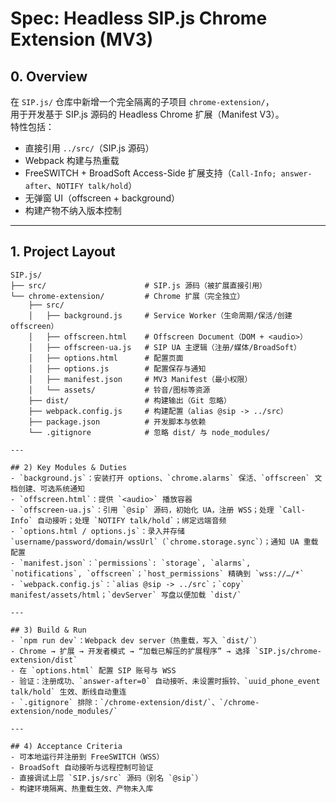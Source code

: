 # Spec: Headless SIP.js Chrome Extension (MV3)

## 0. Overview
在 `SIP.js/` 仓库中新增一个完全隔离的子项目 `chrome-extension/`，  
用于开发基于 SIP.js 源码的 Headless Chrome 扩展（Manifest V3）。  
特性包括：
- 直接引用 `../src/`（SIP.js 源码）
- Webpack 构建与热重载
- FreeSWITCH + BroadSoft Access-Side 扩展支持（`Call-Info; answer-after`、`NOTIFY talk/hold`）
- 无弹窗 UI（offscreen + background）
- 构建产物不纳入版本控制

---

## 1. Project Layout

```text
SIP.js/
├── src/                      # SIP.js 源码（被扩展直接引用）
└── chrome-extension/         # Chrome 扩展（完全独立）
    ├── src/
    │   ├── background.js     # Service Worker（生命周期/保活/创建 offscreen）
    │   ├── offscreen.html    # Offscreen Document（DOM + <audio>）
    │   ├── offscreen-ua.js   # SIP UA 主逻辑（注册/媒体/BroadSoft）
    │   ├── options.html      # 配置页面
    │   ├── options.js        # 配置保存与通知
    │   ├── manifest.json     # MV3 Manifest（最小权限）
    │   └── assets/           # 铃音/图标等资源
    ├── dist/                 # 构建输出（Git 忽略）
    ├── webpack.config.js     # 构建配置（alias @sip -> ../src）
    ├── package.json          # 开发脚本与依赖
    └── .gitignore            # 忽略 dist/ 与 node_modules/

---

## 2) Key Modules & Duties
- `background.js`：安装打开 options、`chrome.alarms` 保活、`offscreen` 文档创建、可选系统通知
- `offscreen.html`：提供 `<audio>` 播放容器
- `offscreen-ua.js`：引用 `@sip` 源码，初始化 UA，注册 WSS；处理 `Call-Info` 自动接听；处理 `NOTIFY talk/hold`；绑定远端音频
- `options.html / options.js`：录入并存储 `username/password/domain/wssUrl`（`chrome.storage.sync`）；通知 UA 重载配置
- `manifest.json`：`permissions`: `storage`, `alarms`, `notifications`, `offscreen`；`host_permissions` 精确到 `wss://…/*`
- `webpack.config.js`：`alias @sip -> ../src`；`copy` manifest/assets/html；`devServer` 写盘以便加载 `dist/`

---

## 3) Build & Run
- `npm run dev`：Webpack dev server（热重载，写入 `dist/`）
- Chrome → 扩展 → 开发者模式 → “加载已解压的扩展程序” → 选择 `SIP.js/chrome-extension/dist`
- 在 `options.html` 配置 SIP 账号与 WSS
- 验证：注册成功、`answer-after=0` 自动接听、未设置时振铃、`uuid_phone_event talk/hold` 生效、断线自动重连
- `.gitignore` 排除：`/chrome-extension/dist/`、`/chrome-extension/node_modules/`

---

## 4) Acceptance Criteria
- 可本地运行并注册到 FreeSWITCH（WSS）
- BroadSoft 自动接听与远程控制可验证
- 直接调试上层 `SIP.js/src` 源码（别名 `@sip`）
- 构建环境隔离、热重载生效、产物未入库